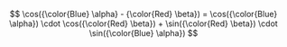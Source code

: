 $$
\cos({\color{Blue} \alpha} - {\color{Red} \beta}) = \cos({\color{Blue} \alpha}) \cdot \cos({\color{Red} \beta}) + \sin({\color{Red} \beta}) \cdot \sin({\color{Blue} \alpha})
$$